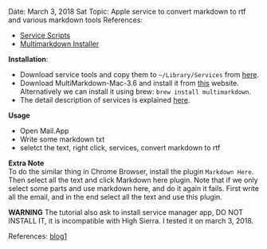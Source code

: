 Date: March 3, 2018 Sat
Topic: Apple service to convert markdown to rtf and various markdown tools
References: 
  - [Service Scripts](http://brettterpstra.com/projects/markdown-service-tools/)
  - [Multimarkdown Installer](http://brettterpstra.com/2013/03/08/new-in-the-markdown-service-tools-in-place-markdown-to-rtf/)

**Installation**:
  - Download service tools and copy them to `~/Library/Services` from [here](http://brettterpstra.com/projects/markdown-service-tools/).
  - Download MultiMarkdown-Mac-3.6 and install it from [this](http://brettterpstra.com/projects/markdown-service-tools/) website. Alternatively we can install it using brew: `brew install multimarkdown`.
  - The detail description of services is explained [here](http://brettterpstra.com/projects/markdown-service-tools/).


**Usage**  
  - Open Mail.App
  - Write some markdown txt
  - seletct the text, right click, services, convert markdown to rtf


**Extra Note**  
To do the similar thing in Chrome Browser, install the plugin `Markdown Here`. Then select all the text and click Markdown here plugin. Note that if we only select some parts and use markdown here, and do it again it fails. First write all the email, and in the end select all the text and use this plugin.

**WARNING**
The tutorial also ask to install service manager app, DO NOT INSTALL IT, it is incompatible with High Sierra.
I tested it on march 3, 2018.

References:
[blog1](https://computers.tutsplus.com/tutorials/use-markdown-anywhere-on-a-mac-with-markdown-service-tools--cms-21406)
